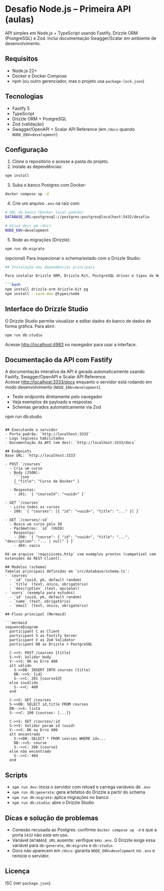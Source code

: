# Desafio Node.js – Primeira API (aulas)

API simples em Node.js + TypeScript usando Fastify, Drizzle ORM (PostgreSQL) e Zod. Inclui documentação Swagger/Scalar em ambiente de desenvolvimento.

## Requisitos
- Node.js 22+
- Docker e Docker Compose
- npm (ou outro gerenciador, mas o projeto usa `package-lock.json`)

## Tecnologias
- Fastify 5
- TypeScript
- Drizzle ORM + PostgreSQL
- Zod (validação)
- Swagger/OpenAPI + Scalar API Reference (em `/docs` quando `NODE_ENV=development`)

## Configuração
1. Clone o repositório e acesse a pasta do projeto.
2. Instale as dependências:
```bash
npm install
```
3. Suba o banco Postgres com Docker:
```bash
docker compose up -d
```
4. Crie um arquivo `.env` na raiz com:
```bash
# URL do banco (Docker local padrão)
DATABASE_URL=postgresql://postgres:postgres@localhost:5432/desafio

# Ativa docs em /docs
NODE_ENV=development
```
5. Rode as migrações (Drizzle):
```bash
npm run db:migrate
```
(opcional) Para inspecionar o schema/estado com o Drizzle Studio:
```bash
## Instalação das dependências principais

Para instalar Drizzle ORM, Drizzle Kit, PostgreSQL driver e tipos do Node.js:

```bash
npm install drizzle-orm drizzle-kit pg
npm install --save-dev @types/node
```

## Interface do Drizzle Studio

O Drizzle Studio permite visualizar e editar dados do banco de dados de forma gráfica. Para abrir:

```bash
npm run db:studio
```
Acesse [http://localhost:4983](http://localhost:4983) no navegador para usar a interface.

## Documentação da API com Fastify

A documentação interativa da API é gerada automaticamente usando Fastify, Swagger/OpenAPI e Scalar API Reference.  
Acesse [http://localhost:3333/docs](http://localhost:3333/docs) enquanto o servidor está rodando em modo desenvolvimento (`NODE_ENV=development`).

- Teste endpoints diretamente pelo navegador
- Veja exemplos de payloads e respostas
- Schemas gerados automaticamente via Zod

npm run db:studio
```

## Executando o servidor
- Porta padrão: `http://localhost:3333`
- Logs legíveis habilitados
- Documentação da API (em dev): `http://localhost:3333/docs`

## Endpoints
Base URL: `http://localhost:3333`

- POST `/courses`
  - Cria um curso
  - Body (JSON):
    ```json
    { "title": "Curso de Docker" }
    ```
  - Respostas:
    - 201: `{ "courseId": "<uuid>" }`

- GET `/courses`
  - Lista todos os cursos
  - 200: `{ "courses": [{ "id": "<uuid>", "title": "..." }] }`

- GET `/courses/:id`
  - Busca um curso pelo ID
  - Parâmetros: `id` (UUID)
  - Respostas:
    - 200: `{ "course": { "id": "<uuid>", "title": "...", "description": "... | null" } }`
    - 404: vazio

Há um arquivo `requisicoes.http` com exemplos prontos (compatível com extensões de REST Client).

## Modelos (schema)
Tabelas principais definidas em `src/database/schema.ts`:
- `courses`
  - `id` (uuid, pk, default random)
  - `title` (text, único, obrigatório)
  - `description` (text, opcional)
- `users` (exemplo para estudos)
  - `id` (uuid, pk, default random)
  - `name` (text, obrigatório)
  - `email` (text, único, obrigatório)

## Fluxo principal (Mermaid)

```mermaid
sequenceDiagram
  participant C as Client
  participant S as Fastify Server
  participant V as Zod Validator
  participant DB as Drizzle + PostgreSQL

  C->>S: POST /courses {title}
  S->>V: Validar body
  V-->>S: OK ou Erro 400
  alt válido
    S->>DB: INSERT INTO courses (title)
    DB-->>S: {id}
    S-->>C: 201 {courseId}
  else inválido
    S-->>C: 400
  end

  C->>S: GET /courses
  S->>DB: SELECT id,title FROM courses
  DB-->>S: lista
  S-->>C: 200 {courses: [...]} 

  C->>S: GET /courses/:id
  S->>V: Validar param id (uuid)
  V-->>S: OK ou Erro 400
  alt encontrado
    S->>DB: SELECT * FROM courses WHERE id=...
    DB-->>S: course
    S-->>C: 200 {course}
  else não encontrado
    S-->>C: 404
  end
```

## Scripts
- `npm run dev`: inicia o servidor com reload e carrega variáveis de `.env`
- `npm run db:generate`: gera artefatos do Drizzle a partir do schema
- `npm run db:migrate`: aplica migrações no banco
- `npm run db:studio`: abre o Drizzle Studio

## Dicas e solução de problemas
- Conexão recusada ao Postgres: confirme `docker compose up -d` e que a porta `5432` não está em uso.
- Variável `DATABASE_URL` ausente: verifique seu `.env`. O Drizzle exige essa variável para `db:generate`, `db:migrate` e `db:studio`.
- Docs não aparecem em `/docs`: garanta `NODE_ENV=development` no `.env` e reinicie o servidor.

## Licença
ISC (ver `package.json`).
